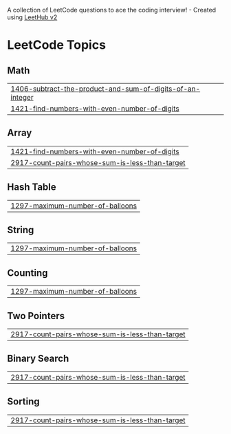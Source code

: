 A collection of LeetCode questions to ace the coding interview! - Created using [LeetHub v2](https://github.com/arunbhardwaj/LeetHub-2.0)
<!---LeetCode Topics Start-->
# LeetCode Topics
## Math
|  |
| ------- |
| [1406-subtract-the-product-and-sum-of-digits-of-an-integer](https://github.com/Abhaypc112/LEET-CODE/tree/master/1406-subtract-the-product-and-sum-of-digits-of-an-integer) |
| [1421-find-numbers-with-even-number-of-digits](https://github.com/Abhaypc112/LEET-CODE/tree/master/1421-find-numbers-with-even-number-of-digits) |
## Array
|  |
| ------- |
| [1421-find-numbers-with-even-number-of-digits](https://github.com/Abhaypc112/LEET-CODE/tree/master/1421-find-numbers-with-even-number-of-digits) |
| [2917-count-pairs-whose-sum-is-less-than-target](https://github.com/Abhaypc112/LEET-CODE/tree/master/2917-count-pairs-whose-sum-is-less-than-target) |
## Hash Table
|  |
| ------- |
| [1297-maximum-number-of-balloons](https://github.com/Abhaypc112/LEET-CODE/tree/master/1297-maximum-number-of-balloons) |
## String
|  |
| ------- |
| [1297-maximum-number-of-balloons](https://github.com/Abhaypc112/LEET-CODE/tree/master/1297-maximum-number-of-balloons) |
## Counting
|  |
| ------- |
| [1297-maximum-number-of-balloons](https://github.com/Abhaypc112/LEET-CODE/tree/master/1297-maximum-number-of-balloons) |
## Two Pointers
|  |
| ------- |
| [2917-count-pairs-whose-sum-is-less-than-target](https://github.com/Abhaypc112/LEET-CODE/tree/master/2917-count-pairs-whose-sum-is-less-than-target) |
## Binary Search
|  |
| ------- |
| [2917-count-pairs-whose-sum-is-less-than-target](https://github.com/Abhaypc112/LEET-CODE/tree/master/2917-count-pairs-whose-sum-is-less-than-target) |
## Sorting
|  |
| ------- |
| [2917-count-pairs-whose-sum-is-less-than-target](https://github.com/Abhaypc112/LEET-CODE/tree/master/2917-count-pairs-whose-sum-is-less-than-target) |
<!---LeetCode Topics End-->